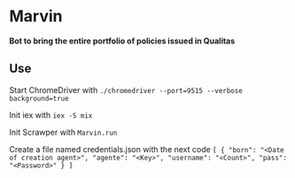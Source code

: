 # Marvin

**Bot to bring the entire portfolio of policies issued in Qualitas**

## Use 

Start ChromeDriver with `./chromedriver --port=9515 --verbose background=true`

Init iex with `iex -S mix`

Init Scrawper with `Marvin.run`

Create a file named credentials.json with the next code `
[
    {
        "born": "<Date of creation agent>",
        "agente": "<Key>",
        "username": "<Count>",
        "pass": "<Password>"
    }
]
`

